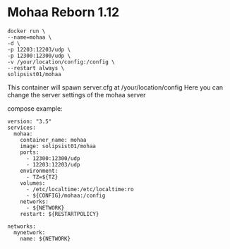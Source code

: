 # Mohaa Reborn 1.12


```
docker run \
--name=mohaa \
-d \
-p 12203:12203/udp \
-p 12300:12300/udp \
-v /your/location/config:/config \
--restart always \
solipsist01/mohaa
```

This container will spawn server.cfg at /your/location/config
Here you can change the server settings of the mohaa server

compose example:

```
version: "3.5"
services:
  mohaa:
    container_name: mohaa
    image: solipsist01/mohaa
    ports:
      - 12300:12300/udp
      - 12203:12203/udp
    environment:
      - TZ=${TZ}
    volumes:
      - /etc/localtime:/etc/localtime:ro
      - ${CONFIG}/mohaa:/config
    networks:
      - ${NETWORK}
    restart: ${RESTARTPOLICY}

networks: 
  mynetwork:
    name: ${NETWORK}

```

